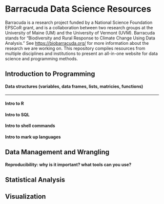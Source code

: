 # Barracuda Data Science Resources

Barracuda is a research project funded by a National Science Foundation EPSCoR grant, and is a collaboration between two research groups at the University of Maine (UM) and the University of Vermont (UVM). Barracuda stands for “Biodiversity and Rural Response to Climate Change Using Data Analysis.” See https://biobarracuda.org/ for more information about the research we are working on. This repository compiles resources from multiple disciplines and institutions to present an all-in-one website for data science and programming methods.



## Introduction to Programming

#### Data structures (variables, data frames, lists, matricies, functions)

------

#### Intro to R

#### Intro to SQL

#### Intro to shell commands

#### Intro to mark up languages



## Data Management and Wrangling

#### Reproducibility: why is it important? what tools can you use?

## Statistical Analysis 



## Visualization
